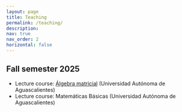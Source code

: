 ```yaml
---
layout: page
title: Teaching
permalink: /teaching/
description: 
nav: true
nav_order: 2
horizontal: false
---
```


## Fall semester 2025

- Lecture course: [Álgebra matricial](/teaching/WS2025-algebra-matricial) (Universidad Autónoma de Aguascalientes)
- Lecture course: Matemáticas Básicas (Universidad Autónoma de Aguascalientes)